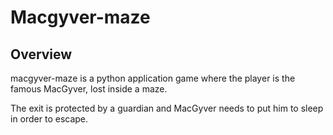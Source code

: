 # Macgyver-maze

## Overview
macgyver-maze is a python application game where the player is the famous MacGyver, lost inside a maze. 

The exit is protected by a guardian and MacGyver needs to put him to sleep in order to escape.
